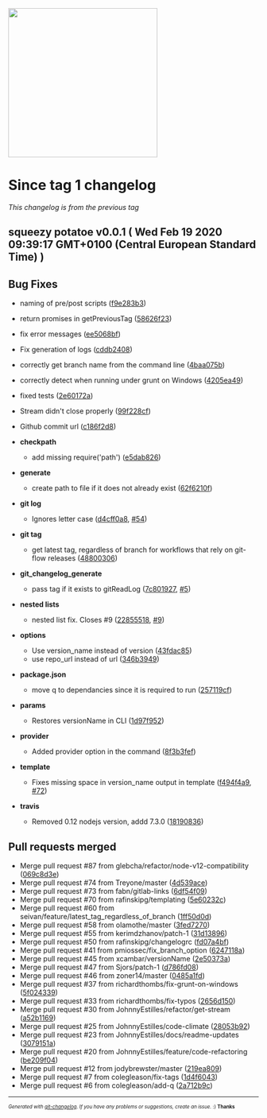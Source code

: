 <img width="300px" src="https://github.com/rafinskipg/git-changelog/raw/master/images/git-changelog-logo.png" />

# Since tag 1 changelog

_This changelog is from the previous tag_

## squeezy potatoe v0.0.1 ( Wed Feb 19 2020 09:39:17 GMT+0100 (Central European Standard Time) )


## Bug Fixes
  - naming of pre/post scripts
  ([f9e283b3](git@github.com:rafinskipg/git-changelog/commit/f9e283b3ac82e598baac3d06d088163ff15c33d9))
  - return promises in getPreviousTag
  ([58626f23](git@github.com:rafinskipg/git-changelog/commit/58626f23c036eb5000f063318fe400589c61fbe9))
  - fix error messages
  ([ee5068bf](git@github.com:rafinskipg/git-changelog/commit/ee5068bffdbb9c0e45c8ce9ce0c2f790440f19e3))
  - Fix generation of logs
  ([cddb2408](git@github.com:rafinskipg/git-changelog/commit/cddb2408fa3017be704acac51dabbba9f477a547))
  - correctly get branch name from the command line
  ([4baa075b](git@github.com:rafinskipg/git-changelog/commit/4baa075bd93f878ee708817f911fe89c102dec02))
  - correctly detect when running under grunt on Windows
  ([4205ea49](git@github.com:rafinskipg/git-changelog/commit/4205ea49a893e4d1807a39268739c13754d40cf2))
  - fixed tests
  ([2e60172a](git@github.com:rafinskipg/git-changelog/commit/2e60172a4666c70d27e66d15dad297b89fff9583))
  - Stream didn't close properly
  ([99f228cf](git@github.com:rafinskipg/git-changelog/commit/99f228cfa5cb26c46ef9e3b00171a5e3d38fd844))
  - Github commit url
  ([c186f2d8](git@github.com:rafinskipg/git-changelog/commit/c186f2d877e7907305953610bcaaef331406178a))

  - **checkpath**
    - add missing require('path')
  ([e5dab826](git@github.com:rafinskipg/git-changelog/commit/e5dab826062bd22dd37c8c3d3c24a4d9b4701f6d))

  - **generate**
    - create path to file if it does not already exist
  ([62f6210f](git@github.com:rafinskipg/git-changelog/commit/62f6210f6895bcf5f9984b26948178b1a93cbc9e))

  - **git log**
    - Ignores letter case
  ([d4cff0a8](git@github.com:rafinskipg/git-changelog/commit/d4cff0a86c5ce46405f3c0dd03f9c49a7d620792),
   [#54](git@github.com:rafinskipg/git-changelog/issues/54))

  - **git tag**
    - get latest tag, regardless of branch for workflows that rely on git-flow releases
  ([48800306](git@github.com:rafinskipg/git-changelog/commit/48800306fa5ac19b7e9a4c6d7f2f432ee8ae4d84))

  - **git_changelog_generate**
    - pass tag if it exists to gitReadLog
  ([7c801927](git@github.com:rafinskipg/git-changelog/commit/7c801927672792fc9a818653b74c78d77c7bff9e),
   [#5](git@github.com:rafinskipg/git-changelog/issues/5))

  - **nested lists**
    - nested list fix. Closes #9
  ([22855518](git@github.com:rafinskipg/git-changelog/commit/2285551810919bd4d8a749ae3ddd88f9cedcdd0e),
   [#9](git@github.com:rafinskipg/git-changelog/issues/9))

  - **options**
    - Use version_name instead of version
  ([43fdac85](git@github.com:rafinskipg/git-changelog/commit/43fdac855bfd2f67a43acc93ecc8ef2e7a81f45c))
    - use repo_url instead of url
  ([346b3949](git@github.com:rafinskipg/git-changelog/commit/346b39491923a49a3421f174a566b204d5fc7db9))

  - **package.json**
    - move q to dependancies since it is required to run
  ([257119cf](git@github.com:rafinskipg/git-changelog/commit/257119cf2bb6d8f341a5d65a2f47bcf803dff205))

  - **params**
    - Restores versionName in CLI
  ([1d97f952](git@github.com:rafinskipg/git-changelog/commit/1d97f952bd5d37f67c1febdf161f4ce9b310eebf))

  - **provider**
    - Added provider option in the command
  ([8f3b3fef](git@github.com:rafinskipg/git-changelog/commit/8f3b3fef0d123e4fd11ea79bb9552285befc6689))

  - **template**
    - Fixes missing space in version_name output in template
  ([f494f4a9](git@github.com:rafinskipg/git-changelog/commit/f494f4a93a3c4a245f706cfb65f735a5ccccb2ce),
   [#72](git@github.com:rafinskipg/git-changelog/issues/72))

  - **travis**
    - Removed 0.12 nodejs version, addd 7.3.0
  ([18190836](git@github.com:rafinskipg/git-changelog/commit/1819083690e70e0af28d0c155b6fa67cbeb1dfb3))




## Pull requests merged
  - Merge pull request #87 from glebcha/refactor/node-v12-compatibility
  ([069c8d3e](git@github.com:rafinskipg/git-changelog/commit/069c8d3e5440cb45d11b8dd2bdd229058705d3b1))
  - Merge pull request #74 from Treyone/master
  ([4d539ace](git@github.com:rafinskipg/git-changelog/commit/4d539ace7ff22a9be468270114109f2565203aa4))
  - Merge pull request #73 from fabn/gitlab-links
  ([6df54f09](git@github.com:rafinskipg/git-changelog/commit/6df54f09ab62175b89a853d3695e8d43bfedac95))
  - Merge pull request #70 from rafinskipg/templating
  ([5e60232c](git@github.com:rafinskipg/git-changelog/commit/5e60232cf92b66cf50f64f3a7734de98fe2637e7))
  - Merge pull request #60 from seivan/feature/latest_tag_regardless_of_branch
  ([1ff50d0d](git@github.com:rafinskipg/git-changelog/commit/1ff50d0dc03f8c0db9961c034945c3ef8f4268f7))
  - Merge pull request #58 from olamothe/master
  ([3fed7270](git@github.com:rafinskipg/git-changelog/commit/3fed727077168815f24aad7bbf5768913e3843ab))
  - Merge pull request #55 from kerimdzhanov/patch-1
  ([31d13896](git@github.com:rafinskipg/git-changelog/commit/31d1389637b59ac3a6c68c3f8fca99045675c36c))
  - Merge pull request #50 from rafinskipg/changelogrc
  ([fd07a4bf](git@github.com:rafinskipg/git-changelog/commit/fd07a4bf039c7c8ddbb496c644dfd5fcc1627904))
  - Merge pull request #41 from pmiossec/fix_branch_option
  ([6247118a](git@github.com:rafinskipg/git-changelog/commit/6247118a573259cbe71c6fdd28cb53dcb7f1b855))
  - Merge pull request #45 from xcambar/versionName
  ([2e50373a](git@github.com:rafinskipg/git-changelog/commit/2e50373a6f42e53598612f0e474c008624d6e80c))
  - Merge pull request #47 from Sjors/patch-1
  ([d786fd08](git@github.com:rafinskipg/git-changelog/commit/d786fd084d7c1c250c866bec3c5d0c73b9abe271))
  - Merge pull request #46 from zoner14/master
  ([0485a1fd](git@github.com:rafinskipg/git-changelog/commit/0485a1fd4bf01662f50b93098c6b535eb7c527eb))
  - Merge pull request #37 from richardthombs/fix-grunt-on-windows
  ([5f024339](git@github.com:rafinskipg/git-changelog/commit/5f02433963b5b603c5763bd5c1a37cf8ca9e3598))
  - Merge pull request #33 from richardthombs/fix-typos
  ([2656d150](git@github.com:rafinskipg/git-changelog/commit/2656d150eb95c6ad9326e4265ba64edf8e49a11c))
  - Merge pull request #30 from JohnnyEstilles/refactor/get-stream
  ([a52b1169](git@github.com:rafinskipg/git-changelog/commit/a52b1169a2510d83d6d4fd5113ce157f30c4d4d0))
  - Merge pull request #25 from JohnnyEstilles/code-climate
  ([28053b92](git@github.com:rafinskipg/git-changelog/commit/28053b9292d3d61fb33a004f6088c244e653b76b))
  - Merge pull request #23 from JohnnyEstilles/docs/readme-updates
  ([3079151a](git@github.com:rafinskipg/git-changelog/commit/3079151a8d5f90d0830aab4437a65dff4d837b2a))
  - Merge pull request #20 from JohnnyEstilles/feature/code-refactoring
  ([be209f04](git@github.com:rafinskipg/git-changelog/commit/be209f04c22f1ce2cb82e6412c4ddf117897a9e7))
  - Merge pull request #12 from jodybrewster/master
  ([219ea809](git@github.com:rafinskipg/git-changelog/commit/219ea8091ac81a55b0210c9a7fd41a7f0ee5660f))
  - Merge pull request #7 from colegleason/fix-tags
  ([1d4f6043](git@github.com:rafinskipg/git-changelog/commit/1d4f604363094d4eee3b4d7b1ca01133edaad344))
  - Merge pull request #6 from colegleason/add-q
  ([2a712b9c](git@github.com:rafinskipg/git-changelog/commit/2a712b9cfd912f36b6f7f70d16b336575881881a))





---
<sub><sup>*Generated with [git-changelog](https://github.com/rafinskipg/git-changelog). If you have any problems or suggestions, create an issue.* :) **Thanks** </sub></sup>
